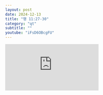 ```yaml
---
layout: post
date: 2024-12-13
title: "행 11:27-30"
category: "qt"
subtitle: ""
youtube: "iFsD6OBcgFU"
---
```


<div class="youtube margin-large">
    <iframe src="https://www.youtube.com/embed/iFsD6OBcgFU" title="YouTube video player" frameborder="0" allow="accelerometer; autoplay; clipboard-write; encrypted-media; gyroscope; picture-in-picture; web-share" allowfullscreen></iframe>
</div>

